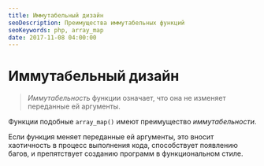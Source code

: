 ```yaml
---
title: Иммутабельный дизайн
seoDescription: Преимущества иммутабельных функций
seoKeywords: php, array_map
date: 2017-11-08 04:00:00
---
```

# Иммутабельный дизайн

> *Иммутабельность* функции означает, что она не изменяет переданные ей аргументы. 

Функции подобные `array_map()` имеют преимущество *иммутабельности*. 

Если функция меняет переданные ей аргументы, это вносит хаотичность в процесс выполнения кода, способствует появлению багов, и препятствует созданию программ в функциональном стиле.